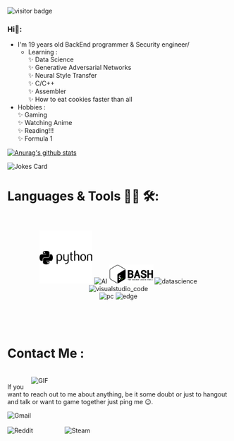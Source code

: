 ![visitor badge](https://visitor-badge.glitch.me/badge?page_id=jwenjian.visitor-badge)
### Hi🌱:

  - I'm 19 years old BackEnd programmer & Security engineer/</br>
    - Learning :</br>
    ✨ Data Science</br>
    ✨ Generative Adversarial Networks</br>
    ✨ Neural Style Transfer</br>
    ✨ C/C++</br>
    ✨ Assembler</br>
    ✨ How to eat cookies faster than all</br>
   - Hobbies :</br>
      ✨ Gaming</br>
      ✨ Watching Anime</br>
      ✨ Reading!!!</br>
      ✨ Formula 1 </br>


[![Anurag's github stats](https://github-readme-stats.vercel.app/api?username=Kaedone&show_icons=true&theme=cobalt)](https://github.com/anuraghazra/github-readme-stats)

<img src="https://readme-jokes.vercel.app/api" alt="Jokes Card" />

# Languages & Tools 👨‍💻 🛠:
</br>

<p align="center">

<!-- For more icons please follow  https://github.com/MikeCodesDotNET/ColoredBadges -->
<img src="https://github.com/Xx-Ashutosh-xX/Xx-Ashutosh-xX/blob/master/assets/icons/python.png" alt="python" width="120" hight="50">
<img src="https://github.com/Xx-Ashutosh-xX/Xx-Ashutosh-xX/blob/master/assets/icons/ai.png" alt="AI" width="90" hight="50">
<img src="https://github.com/Xx-Ashutosh-xX/Xx-Ashutosh-xX/blob/master/assets/icons/bash.png" alt="bash" width="100" hight="50">
<img src="https://github.com/Xx-Ashutosh-xX/Xx-Ashutosh-xX/blob/master/assets/icons/datascience.png" alt="datascience" width="180" hight="50">
</br>
<img src="https://github.com/Xx-Ashutosh-xX/Xx-Ashutosh-xX/blob/master/assets/icons/visualstudio_code.png" alt="visualstudio_code" width="240" hight="50">
</br>
<img src="https://github.com/Xx-Ashutosh-xX/Xx-Ashutosh-xX/blob/master/assets/icons/pc.png" alt="pc" width="100" hight="50">
<img src="https://github.com/Xx-Ashutosh-xX/Xx-Ashutosh-xX/blob/master/assets/icons/edge.png" alt="edge" width="100" hight="50">
</p>
</br>
</br>
</br>


# Contact Me :

<p>
 </br>


<img hight="320" width="450" align="right" alt="GIF" src="https://github.com/Xx-Ashutosh-xX/Xx-Ashutosh-xX/blob/master/assets/93195.gif">


If you want to reach out to me about anything, be it some doubt or just to hangout and talk or want to game together just ping me 😉.

<a href="mailto:timstab1@gmail.com">
 <img align="left" alt="Gmail" width="130" hight="100" src="https://img.shields.io/badge/Gmail-D14836?style=for-the-badge&logo=gmail&logoColor=white" />
</a>
</br>
</br>
</a>
<a href="https://t.me/Kaedone">
  <img align="left" alt=" Reddit" width="130" hight="100" src="https://img.shields.io/badge/Telegram-2CA5E0?style=for-the-badge&logo=telegram&logoColor=white" />
</a>
<a href="https://steamcommunity.com/id/timstab1/">
  <img align="left" alt="Steam" width="130" hight="100" src="https://img.shields.io/badge/Steam-000000?style=for-the-badge&logo=steam&logoColor=white" />
</a>
 </p>
 

</br>
</br>
</br>
</br>
</br>
</br>
</br>
<meta name='freelancehunt' content='e238e31d1af672a' />
